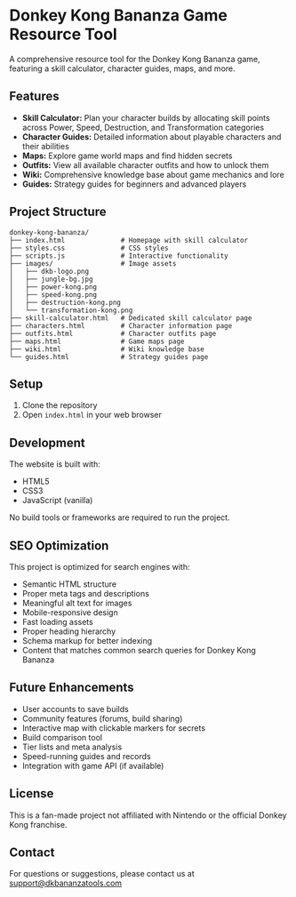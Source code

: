 # Donkey Kong Bananza Game Resource Tool

A comprehensive resource tool for the Donkey Kong Bananza game, featuring a skill calculator, character guides, maps, and more.

## Features

- **Skill Calculator:** Plan your character builds by allocating skill points across Power, Speed, Destruction, and Transformation categories
- **Character Guides:** Detailed information about playable characters and their abilities
- **Maps:** Explore game world maps and find hidden secrets
- **Outfits:** View all available character outfits and how to unlock them
- **Wiki:** Comprehensive knowledge base about game mechanics and lore
- **Guides:** Strategy guides for beginners and advanced players

## Project Structure

```
donkey-kong-bananza/
├── index.html              # Homepage with skill calculator
├── styles.css              # CSS styles
├── scripts.js              # Interactive functionality
├── images/                 # Image assets
│   ├── dkb-logo.png
│   ├── jungle-bg.jpg
│   ├── power-kong.png
│   ├── speed-kong.png
│   ├── destruction-kong.png
│   └── transformation-kong.png
├── skill-calculator.html   # Dedicated skill calculator page
├── characters.html         # Character information page
├── outfits.html            # Character outfits page
├── maps.html               # Game maps page
├── wiki.html               # Wiki knowledge base
└── guides.html             # Strategy guides page
```

## Setup

1. Clone the repository
2. Open `index.html` in your web browser

## Development

The website is built with:
- HTML5
- CSS3
- JavaScript (vanilla)

No build tools or frameworks are required to run the project.

## SEO Optimization

This project is optimized for search engines with:
- Semantic HTML structure
- Proper meta tags and descriptions
- Meaningful alt text for images
- Mobile-responsive design
- Fast loading assets
- Proper heading hierarchy
- Schema markup for better indexing
- Content that matches common search queries for Donkey Kong Bananza

## Future Enhancements

- User accounts to save builds
- Community features (forums, build sharing)
- Interactive map with clickable markers for secrets
- Build comparison tool
- Tier lists and meta analysis
- Speed-running guides and records
- Integration with game API (if available)

## License

This is a fan-made project not affiliated with Nintendo or the official Donkey Kong franchise.

## Contact

For questions or suggestions, please contact us at support@dkbananzatools.com 